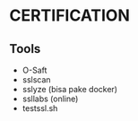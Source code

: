# CERTIFICATION

## Tools
- O-Saft
- sslscan
- sslyze (bisa pake docker)
- ssllabs (online)
- testssl.sh
